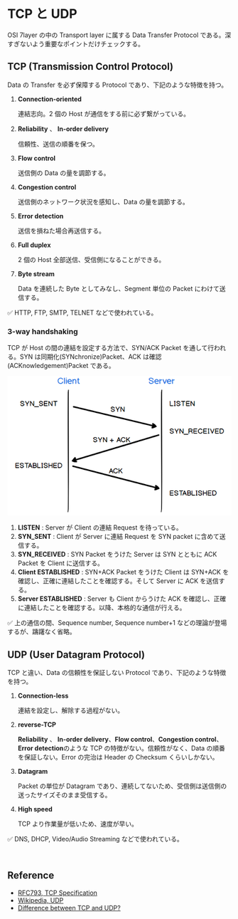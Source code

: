 # TCP と UDP

OSI 7layer の中の Transport layer に属する Data Transfer Protocol である。深すぎないよう重要なポイントだけチェックする。

## TCP (Transmission Control Protocol)

Data の Transfer を必ず保障する Protocol であり、下記のような特徴を持つ。

1. **Connection-oriented**

    連結志向。2 個の Host が通信をする前に必ず繋がっている。

2. **Reliability** 、 **In-order delivery**

    信頼性、送信の順番を保つ。

3. **Flow control**

    送信側の Data の量を調節する。

4. **Congestion control**

    送信側のネットワーク状況を感知し、Data の量を調節する。

5. **Error detection**

    送信を損ねた場合再送信する。

6. **Full duplex**

    2 個の Host 全部送信、受信側になることができる。

7. **Byte stream**

    Data を連続した Byte としてみなし、Segment 単位の Packet にわけて送信する。

✅ HTTP, FTP, SMTP, TELNET などで使われている。

### 3-way handshaking

TCP が Host の間の連結を設定する方法で、SYN/ACK Packet を通して行われる。SYN は同期化(SYNchronize)Packet、ACK は確認(ACKnowledgement)Packet である。

<img src="../../images/network/3-way-handshake.png">

1.  **LISTEN** : Server が Client の連結 Request を待っている。
2.  **SYN_SENT** : Client が Server に連結 Request を SYN packet に含めて送信する。
3.  **SYN_RECEIVED** : SYN Packet をうけた Server は SYN とともに ACK Packet を Client に送信する。
4.  **Client ESTABLISHED** : SYN+ACK Packet をうけた Client は SYN+ACK を確認し、正確に連結したことを確認する。そして Server に ACK を送信する。
5.  **Server ESTABLISHED** : Server も Client からうけた ACK を確認し、正確に連結したことを確認する。以降、本格的な通信が行える。

✅ 上の通信の間、Sequence number, Sequence number+1 などの理論が登場するが、躊躇なく省略。
<br>

## UDP (User Datagram Protocol)

TCP と違い、Data の信頼性を保証しない Protocol であり、下記のような特徴を持つ。

1.  **Connection-less**

    連結を設定し、解除する過程がない。

2.  **reverse-TCP**

    **Reliability** 、 **In-order delivery**、**Flow control**、**Congestion control**、**Error detection**のような TCP の特徴がない。信頼性がなく、Data の順番を保証しない。Error の完治は Header の Checksum くらいしかない。

3.  **Datagram**

    Packet の単位が Datagram であり、連続してないため、受信側は送信側の送ったサイズそのまま受信する。

4.  **High speed**

    TCP より作業量が低いため、速度が早い。

✅ DNS, DHCP, Video/Audio Streaming などで使われている。

<br>

## Reference

-   [RFC793, TCP Specification](https://tools.ietf.org/html/rfc793#section-3.4)
-   [Wikipedia, UDP](https://en.wikipedia.org/wiki/User_Datagram_Protocol)
-   [Difference between TCP and UDP?](https://stackoverflow.com/questions/5970383/difference-between-tcp-and-udp)
